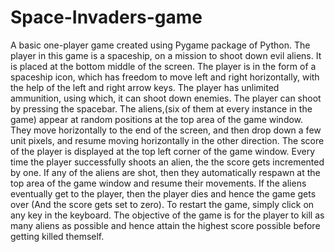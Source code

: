 # Space-Invaders-game
A basic one-player game created using Pygame package of Python.
The player in this game is a spaceship, on a mission to shoot down evil aliens.
It is placed at the bottom middle of the screen.
The player is in the form of a spaceship icon, which has freedom to move left and right horizontally, with the help of the left and right arrow keys.
The player has unlimited ammunition, using which, it can shoot down enemies. The player can shoot by pressing the spacebar.
The aliens,(six of them at every instance in the game) appear at random positions at the top area of the game window. 
They move horizontally to the end of the screen, and then drop down a few unit pixels, and resume moving horizontally in the other direction.
The score of the player is displayed at the top left corner of the game window.
Every time the player successfully shoots an alien, the the score gets incremented by one.
If any of the aliens are shot, then they automatically respawn at the top area of the game window and resume their movements.
If the aliens eventually get to the player, then the player dies and hence the game gets over (And the score gets set to zero).
To restart the game, simply click on any key in the keyboard.
The objective of the game is for the player to kill as many aliens as possible and hence attain the highest score possible before getting killed themself.



